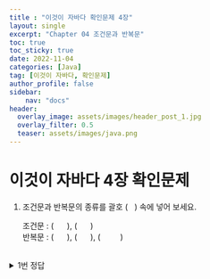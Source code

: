 ```yaml
---
title : "이것이 자바다 확인문제 4장"
layout: single
excerpt: "Chapter 04 조건문과 반복문"
toc: true
toc_sticky: true
date: 2022-11-04
categories: [Java]
tag: [이것이 자바다, 확인문제]
author_profile: false
sidebar:
    nav: "docs"
header:
  overlay_image: assets/images/header_post_1.jpg
  overlay_filter: 0.5 
  teaser: assets/images/java.png
---
```


# 이것이 자바다 4장 확인문제  

1. 조건문과 반복문의 종류를 괄호 (   ) 속에 넣어 보세요.  

    조건문 : (      ), (      )  
    반복문 : (      ), (      ), (         )  
<br>
    <details>
    <summary>1번 정답</summary>
    <div markdown="1">
    답 :   
    조건문 : ( if ), ( switch )  
    반복문 : ( while ), ( for ), ( do-while )
    
    </div>
    </details>
<br>
2. 조건문과 반복문을 설명한 것 중 틀린 것은 무엇입니까?  
① if 문은 조건식의 결과에 따라 실행 흐름을 달리할 수 있다.  
② switch 문에서 사용할 수 잇는 변수의 타입은 int, double 이 될 수 있다.  
③ for 문은 카운터 변수로 지정한 횟수만큼 반복시킬 때 사용할 수 있다.  
④ break 문은 switch 문, for 문, while 문을 종료할 때 사용할 수 있다.  

    <details>
    <summary>2번 정답</summary>
    <div markdown="1">
    답 : ②  

    자바 6까지 switch 문의 괄호에는 정수 타입(byte, char, short, int, long) 변수나 정수값을 산출하는 연산식만 올 수 있었다.  
    자바 7부터는 String 타입의 변수도 올 수 있다.  
    
    `이것이 자바다 119p 참고`
    </div>
    </details>
<br>
3. for 문을 이용해서 1부터 100까지의 정수 중에서 3의 배수의 총합을 구하는 코드를 작성해보세요.  

    ```java
    public class Exercise03{
        public static void main(String[] args){
            // 작성 위치
        }
    }
    ```

    |실행 결과|
    |:---------:|
    |3의 배수의 합: 1683|

    <details>
    <summary>3번 정답</summary>
    <div markdown="1">
    답 : 
    ```java
    public class Exercise03{
    public static void main(String[] args){
        int sum = 0;
        for(i = 1; i <= 100; i++) {
            if (i % 3 == 0) sum += i;
            }
        Systen.out.println("3의 배수의 합 : "+sum);
        }
    }
    ```
    
    `이것이 자바다 122p 참고`
    </div>
    </details>
<br>
4. while문과 Math.random() 메소드를 이용해서 두 개의 주사위를 던졌을 때 나오는 눈을 (눈1, 눈2) 형태로 출력하고, 눈의 합이 5가 아니면 계속 주사위를 던지고, 눈의 합이 5이면 실행을 멈추는 코드를 작성해보세요. 눈의 합이 5가 되는 조합은 (1,4), (4,1), (2,3), (3,2) 입니다.  

    ```java
    public class Exercise04{
        public static void main(String[] args) {
            //작성 위치
        }
    }
    ```

    <details>
    <summary>4번 정답</summary>
    <div markdown="1">
    답 :
    ```java
    public class Exercise04{
    public static void main(String[] args){
        int dice1 = 0;
        int dice2 = 0;

        while(dice1 + dice2 != 5) {
            num1 = (int)(Math.random()*6) +1;
            num2 = (int)(Math.random()*6) +1;
            System.out.println("(" + dice1 + "," + dice2 + ")");
        }
       }
    }
    ```
    
    `이것이 자바다 113p, 124p 참고`
    </div>
    </details>
<br>
5. 중첩 for 문을 이용하여 방정식 4x + 5y = 60의 모든 해를 구해서 (x, y) 형태로 출력해보세요. 단, x와 y는 10 이하의 자연수입니다.  

    ```java
    public class Exercise05{
        public static void main(String[] args) {
            //작성 위치
        }
    }
    ```

    |실행 결과|
    |---------|
    |(5, 8)|
    |(10, 4)|

    <details>
    <summary>5번 정답</summary>
    <div markdown="1">
    답 :
    ```java
    public class Exercise05{
    public static void main(String[] args){
        for(i = 1; i <=10; i++){
            for(j = 1; j <= 10; j ++) {
                if(4*i + 5*j = 60){
                    System.out.println("(" + i + "," + j + ")");
                }
            }
        }
       }
    }
    ```

    `이것이 자바다 122p 참고`
    </div>
    </details>
<br>
6. for 문을 이용해서 실행 결과와 같은 삼각형을 출력하는 코드를 작성해보세요.  

    ```java
    public class Exercise06{
        public static void main(String[] args) {
            //작성 위치
        }
    }
    ```

    | 실행결과|
    |:--------|
    | \*<br>\*\*<br>\*\*\*<br>\*\*\*\*<br>\*\*\*\*\* |
    
    <details>
    <summary>6번 정답</summary>
    <div markdown="1">
    답 :
    ```java
    public class Exercise06{
    public static void main(String[] args){
        for(i = 1; i <=5; i++){
            for(j = 1; j <=i; j++){
                System.out.print("*");
            }
            System.out.println();
        }
       }
    }
    ```

    </div>
    </details>
<br>
7. while 문과 Scanner 를 이용해서 키보드로부터 입력된 데이터로 예금, 출금, 조회, 종료 기능을 제공하는 코드를 작성해보세요. 이 프로그램을 실행시키면 다음과 같은 실행 결과가 나와야 합니다.  

    ```java
    import java.util.Scanner;

    public class Exercise07{
        public static void main(String[] args) {
            boolean run = true;

            int balance = 0;

            Scanner scanner = new Scanner(System.in);
            while(run) {
                System.out.println("--------------------------------------");
                System.out.println("1. 예금 | 2. 출금 | 3. 잔고 | 4. 종료")'
                System.out.println("--------------------------------------");
                System.out.println("선택 > ");

                //작성 위치

            }
            System.out.println("프로그램 종료");
        }
    }
    ```

    | 실행결과 |
    |:--------|
    | ---------------------------------------------------- <br> 1. 예금 \| 2. 출금 \| 3. 잔고 \| 4. 종료 <br> ---------------------------------------------------- <br> 선택 > 1 <br> 예금액 > 10000 <br><br> ---------------------------------------------------- <br> 1. 예금 \| 2. 출금 \| 3. 잔고 \| 4. 종료 <br> ---------------------------------------------------- <br> 선택 > 2 <br> 출금액 > 2000 <br><br> ---------------------------------------------------- <br> 1. 예금 \| 2. 출금 \| 3. 잔고 \| 4. 종료 <br> ---------------------------------------------------- <br> 선택 > 3 <br> 잔고 > 8000 <br><br> ---------------------------------------------------- <br> 1. 예금 \| 2. 출금 \| 3. 잔고 \| 4. 종료 <br> ---------------------------------------------------- <br> 선택 > 4 <br><br> 프로그램 종료 |

    <details>
    <summary>7번 정답</summary>
    <div markdown="1">
    답 :
    ```java
    import java.util.Scanner;

    public class Exercise07{
        public static void main(String[] args) {
            boolean run = true;

            int balance = 0;

            Scanner scanner = new Scanner(System.in);
            while(run) {
                System.out.println("--------------------------------------");
                System.out.println("1. 예금 | 2. 출금 | 3. 잔고 | 4. 종료")'
                System.out.println("--------------------------------------");
                System.out.println("선택 > ");

                //작성 위치
                int num = scanner.nextInt();
                int money = 0;

                while(num) {
                    case 1:
                        System.out.print("예금액 > ");
                        money = scanner.nextInt();
                        balance += money;
                        break;
                    case 2:
                        System.out.print("출금액 > ");
                        money - scanner.nextInt();
                        blance -= money;
                        break;
                    case 3:
                        System.out.print("잔고 > "+blance);
                        break;
                    case 4:
                        run = false;
                        break;
                }

            }
            System.out.println("프로그램 종료");
        }
    }
    ```

    `이것이 자바다 124p, 129p 참고`
    </div>
    </details>
<br>



🌞 정보 : 공부 기록용 블로그입니다. 오타나 내용 오류가 있을 경우 알려주시면 감사하겠습니다.
{: .notice}
